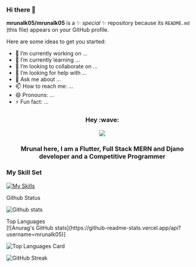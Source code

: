 ### Hi there 👋


**mrunalk05/mrunalk05** is a ✨ _special_ ✨ repository because its `README.md` (this file) appears on your GitHub profile.

Here are some ideas to get you started:

- 🔭 I’m currently working on ...
- 🌱 I’m currently learning ...
- 👯 I’m looking to collaborate on ...
- 🤔 I’m looking for help with ...
- 💬 Ask me about ...
- 📫 How to reach me: ...
- 😄 Pronouns: ...
- ⚡ Fun fact: ...

<h3 align="center">Hey :wave: </h3>
<div  id="header" align="center"><img src="https://media.giphy.com/media/v1.Y2lkPTc5MGI3NjExNDJjODFhNWIzNmU1Y2NhOWE4MWMyZDRhYWY4MWNkOTdhNmE0NWZlMSZjdD1n/2IudUHdI075HL02Pkk/giphy.gif"></div>
<div id="header" align="center">
  <h3>Mrunal here, I am a Flutter, Full Stack MERN and Djano developer and a Competitive Programmer</h3>
</div>
</n>
<div><h3>My Skill Set</h3></div>

 [![My Skills](https://skillicons.dev/icons?i=cpp,html,nodejs,express,react,flutter,django,mongodb,linux,mysql,github,vscode,postman,firebase,docker)](https://skillicons.dev)

  
  <div>Github Status</div>
  
   ![Github stats](https://github-readme-stats.vercel.app/api?username=mrunalk05&theme=highcontrast&show_icons=true&count_private=true)
  
<div> Top Languages</div>
[![Anurag's GitHub stats](https://github-readme-stats.vercel.app/api?username=mrunalk05)]


  ![Top Languages Card](https://github-readme-stats.vercel.app/api/top-langs/?username=mrunalk05&layout=compact)
 

![GitHub Streak](https://github-readme-streak-stats.herokuapp.com?user=mrunalk05&theme=cobalt&date_format=j%20M%5B%20Y%5D&background=000000&border=7536B2&stroke=9243DD&ring=89502D&fire=FF9554&currStreakNum=D280FF&sideNums=BC52FF&currStreakLabel=64EAE2&sideLabels=48A8A2&dates=A42EE5)


